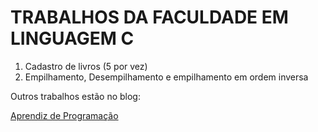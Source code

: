 <h1>TRABALHOS DA FACULDADE EM LINGUAGEM C</h1>

<ol>
  <li>Cadastro de livros (5 por vez)</li>
  <li>Empilhamento, Desempilhamento e empilhamento em ordem inversa</li>
</ol>

<p>Outros trabalhos estão no blog:</p>
<p><a href="https://www.webnode.com/aprendiz-de-programacao/">Aprendiz de Programação</a><p>
